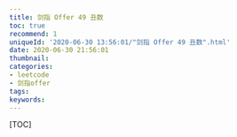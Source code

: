 ```yaml
---
title: 剑指 Offer 49 丑数
toc: true
recommend: 1
uniqueId: '2020-06-30 13:56:01/"剑指 Offer 49 丑数".html'
date: 2020-06-30 21:56:01
thumbnail:
categories:
- leetcode
- 剑指offer
tags:
keywords:
---
```


[TOC]

<!--more-->
